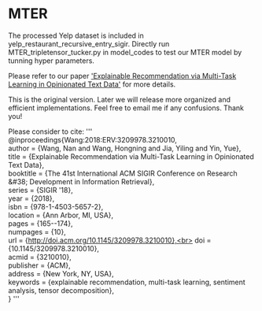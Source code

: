 # MTER

The processed Yelp dataset is included in yelp_restaurant_recursive_entry_sigir. Directly run MTER_tripletensor_tucker.py in model_codes to test our MTER model by tunning hyper parameters.

Please refer to our paper ['Explainable Recommendation via Multi-Task Learning in Opinionated Text Data'](https://dl.acm.org/citation.cfm?id=3210010) for more details.

This is the original version. Later we will release more organized and efficient implementations. Feel free to email me if any confusions. Thank you!

Please consider to cite:
'''
@inproceedings{Wang:2018:ERV:3209978.3210010, <br>
 author = {Wang, Nan and Wang, Hongning and Jia, Yiling and Yin, Yue},<br>
 title = {Explainable Recommendation via Multi-Task Learning in Opinionated Text Data},<br>
 booktitle = {The 41st International ACM SIGIR Conference on Research \&\#38; Development in Information Retrieval},<br>
 series = {SIGIR '18},<br>
 year = {2018},<br>
 isbn = {978-1-4503-5657-2},<br>
 location = {Ann Arbor, MI, USA},<br>
 pages = {165--174},<br>
 numpages = {10},<br>
 url = {http://doi.acm.org/10.1145/3209978.3210010},<br>
 doi = {10.1145/3209978.3210010},<br>
 acmid = {3210010},<br>
 publisher = {ACM},<br>
 address = {New York, NY, USA},<br>
 keywords = {explainable recommendation, multi-task learning, sentiment analysis, tensor decomposition},<br>
} 
'''
